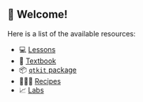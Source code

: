 ## 👋 Welcome!

Here is a list of the available resources:

- 💻 [Lessons](https://github.com/qtalr/lessons)
- 📖 [Textbook](https://github.com/qtalr/book)
- 📦 [`qtkit` package](https://github.com/qtalr/qtkit)
- 👩🏻‍🍳 [Recipes](https://github.com/resources/recipes/)
- 📈 [Labs](https://github.com/stars/francojc/lists/labs)

